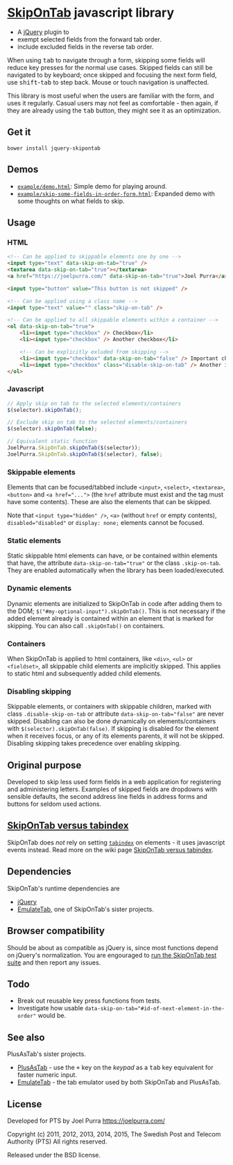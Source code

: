 # [SkipOnTab](https://joelpurra.github.io/skipontab) javascript library

* A [jQuery](https://jquery.com/) plugin to
 * exempt selected fields from the forward tab order.
 * include excluded fields in the reverse tab order.

When using <kbd>tab</kbd> to navigate through a form, skipping some fields will reduce key presses for the normal use cases. Skipped fields can still be navigated to by keyboard; once skipped and focusing the next form field, use <kbd>shift</kbd>-<kbd>tab</kbd> to step back. Mouse or touch navigation is unaffected.

This library is most useful when the users are familiar with the form, and uses it regularly. Casual users may not feel as comfortable - then again, if they are already using the <kbd>tab</kbd> button, they might see it as an optimization.

## Get it

```
bower install jquery-skipontab
```
## Demos
* [`example/demo.html`](https://joelpurra.github.io/skipontab/example/demo.html): Simple demo for playing around.
* [`example/skip-some-fields-in-order-form.html`](https://joelpurra.github.io/skipontab/example/skip-some-fields-in-order-form.html): Expanded demo with some thoughts on what fields to skip.

## Usage

### HTML

```html
<!-- Can be applied to skippable elements one by one -->
<input type="text" data-skip-on-tab="true" />
<textarea data-skip-on-tab="true"></textarea>
<a href="https://joelpurra.com/" data-skip-on-tab="true">Joel Purra</a>

<input type="button" value="This button is not skipped" />

<!-- Can be applied using a class name -->
<input type="text" value="" class="skip-on-tab" />

<!-- Can be applied to all skippable elements within a container -->
<ol data-skip-on-tab="true">
	<li><input type="checkbox" /> Checkbox</li>
	<li><input type="checkbox" /> Another checkbox</li>

	<!-- Can be explicitly exluded from skipping -->
	<li><input type="checkbox" data-skip-on-tab="false" /> Important checkbox</li>
	<li><input type="checkbox" class="disable-skip-on-tab" /> Another important checkbox</li>
</ol>
```

### Javascript

```javascript
// Apply skip on tab to the selected elements/containers
$(selector).skipOnTab();

// Exclude skip on tab to the selected elements/containers
$(selector).skipOnTab(false);

// Equivalent static function
JoelPurra.SkipOnTab.skipOnTab($(selector));
JoelPurra.SkipOnTab.skipOnTab($(selector), false);
```

### Skippable elements
Elements that can be focused/tabbed include `<input>`, `<select>`, `<textarea>`, `<button>` and `<a href="...">` (the `href` attribute must exist and the tag must have some contents). These are also the elements that can be skipped.

Note that `<input type="hidden" />`, `<a>` (without `href` or empty contents), `disabled="disabled"` or `display: none;` elements cannot be focused.

### Static elements
Static skippable html elements can have, or be contained within elements that have, the attribute `data-skip-on-tab="true"` or the class `.skip-on-tab`. They are enabled automatically when the library has been loaded/executed.

### Dynamic elements
Dynamic elements are initialized to SkipOnTab in code after adding them to the DOM; `$("#my-optional-input").skipOnTab()`. This is not necessary if the added element already is contained within an element that is marked for skipping. You can also call `.skipOnTab()` on containers.

### Containers
When SkipOnTab is applied to html containers, like `<div>`, `<ul>` or `<fieldset>`, all skippable child elements are implicitly skipped. This applies to static html and subsequently added child elements.

### Disabling skipping
Skippable elements, or containers with skippable children, marked with class `.disable-skip-on-tab` or attribute `data-skip-on-tab="false"` are never skipped. Disabling can also be done dynamically on elements/containers with `$(selector).skipOnTab(false)`. If skipping is disabled for the element when it receives focus, or any of its elements parents, it will not be skipped. Disabling skipping takes precedence over enabling skipping.

## Original purpose
Developed to skip less used form fields in a web application for registering and administering letters. Examples of skipped fields are dropdowns with sensible defaults, the second address line fields in address forms and buttons for seldom used actions.

## [SkipOnTab versus tabindex](https://github.com/joelpurra/skipontab/wiki/SkipOnTab-versus-tabindex)
SkipOnTab does *not* rely on setting [`tabindex`](https://www.w3.org/TR/html4/interact/forms.html#h-17.11.1) on elements - it uses javascript events instead. Read more on the wiki page [SkipOnTab versus tabindex](https://github.com/joelpurra/skipontab/wiki/SkipOnTab-versus-tabindex).

## Dependencies
SkipOnTab's runtime dependencies are

* [jQuery](https://jquery.com/)
* [EmulateTab](https://github.com/joelpurra/emulatetab), one of SkipOnTab's sister projects.

## Browser compatibility
Should be about as compatible as jQuery is, since most functions depend on jQuery's normalization. You are engouraged to [run the SkipOnTab test suite](https://joelpurra.github.io/skipontab/test/) and then report any issues.

## Todo
* Break out reusable key press functions from tests.
* Investigate how usable `data-skip-on-tab="#id-of-next-element-in-the-order"` would be.

## See also
PlusAsTab's sister projects.

* [PlusAsTab](https://github.com/joelpurra/plusastab) - use the <kbd>+</kbd> key on the *keypad* as a <kbd>tab</kbd> key equivalent for faster numeric input.
* [EmulateTab](https://github.com/joelpurra/emulatetab) - the tab emulator used by both SkipOnTab and PlusAsTab.

## License
Developed for PTS by Joel Purra <https://joelpurra.com/>

Copyright (c) 2011, 2012, 2013, 2014, 2015, The Swedish Post and Telecom Authority (PTS)
All rights reserved.

Released under the BSD license.
